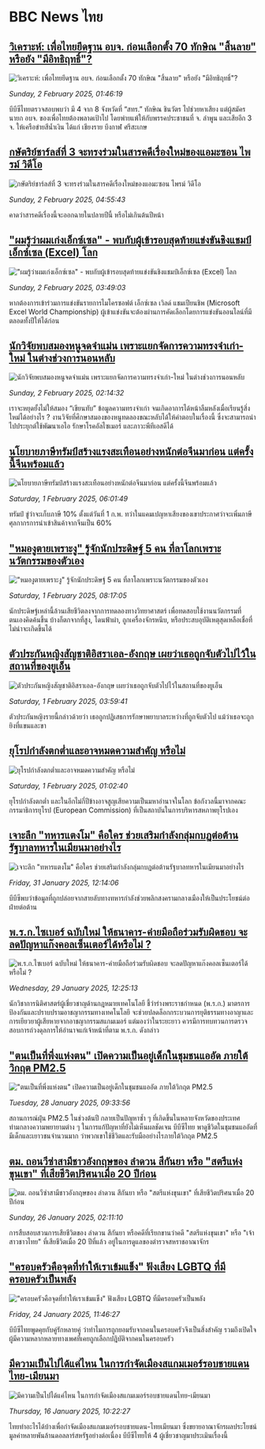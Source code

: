 # BBC News ไทย## [วิเคราะห์: เพื่อไทยยึดฐาน อบจ. ก่อนเลือกตั้ง 70 ทักษิณ "สิ้นลาย" หรือยัง "มีอิทธิฤทธิ์"?](https://www.bbc.com/thai/articles/c3348nd0mrdo?at_campaign=githubrss)![วิเคราะห์: เพื่อไทยยึดฐาน อบจ. ก่อนเลือกตั้ง 70 ทักษิณ "สิ้นลาย" หรือยัง "มีอิทธิฤทธิ์"?](https://ichef.bbci.co.uk/ace/standard/240/cpsprodpb/d92d/live/d8837620-e059-11ef-a319-fb4e7360c4ec.jpg)_Sunday, 2 February 2025, 01:46:19_บีบีซีไทยตรวจสอบพบว่า มี 4 จาก 8 จังหวัดที่ “สทร.” ทักษิณ ชินวัตร ไปช่วยหาเสียง แต่ผู้สมัครนายก อบจ. ของเพื่อไทยต้องพลาดเป้าไป โดยพ่ายแพ้ให้กับพรรคประชาชนที่ จ. ลำพูน และเสียอีก 3 จ. ให้เครือข่ายสีน้ำเงิน ได้แก่ เชียงราย บึงกาฬ ศรีสะเกษ## [กษัตริย์ชาร์ลส์ที่ 3 จะทรงร่วมในสารคดีเรื่องใหม่ของแอมะซอน ไพรม์ วิดีโอ](https://www.bbc.com/thai/articles/c4gz5k5grlko?at_campaign=githubrss)![กษัตริย์ชาร์ลส์ที่ 3 จะทรงร่วมในสารคดีเรื่องใหม่ของแอมะซอน ไพรม์ วิดีโอ](https://ichef.bbci.co.uk/ace/standard/240/cpsprodpb/97c1/live/591054a0-e115-11ef-bd1b-d536627785f2.jpg)_Sunday, 2 February 2025, 04:55:43_คาดว่าสารคดีเรื่องนี้จะออกฉายในปลายปีนี้ หรือไม่เกินต้นปีหน้า## ["ผมรู้ว่าผมเก่งเอ็กซ์เซล" - พบกับผู้เข้ารอบสุดท้ายแข่งขันชิงแชมป์เอ็กซ์เซล (Excel) โลก](https://www.bbc.com/thai/articles/c5yv28648mgo?at_campaign=githubrss)!["ผมรู้ว่าผมเก่งเอ็กซ์เซล" - พบกับผู้เข้ารอบสุดท้ายแข่งขันชิงแชมป์เอ็กซ์เซล (Excel) โลก](https://ichef.bbci.co.uk/ace/standard/240/cpsprodpb/af66/live/199afee0-e06d-11ef-a819-277e390a7a08.jpg)_Sunday, 2 February 2025, 03:49:03_หากต้องการเข้าร่วมการแข่งขันรายการไมโครซอฟต์ เอ็กซ์เซล เวิลด์ แชมเปียนชิพ (Microsoft Excel World Championship) ผู้เข้าแข่งขันจะต้องผ่านการคัดเลือกโดยการแข่งขันออนไลน์ที่มีตลอดทั้งปีให้ได้ก่อน## [นักวิจัยพบสมองหนูจดจำแม่น เพราะแยกจัดการความทรงจำเก่า-ใหม่ ในต่างช่วงการนอนหลับ](https://www.bbc.com/thai/articles/ce9nydlk53lo?at_campaign=githubrss)![นักวิจัยพบสมองหนูจดจำแม่น เพราะแยกจัดการความทรงจำเก่า-ใหม่ ในต่างช่วงการนอนหลับ](https://ichef.bbci.co.uk/ace/standard/240/cpsprodpb/f703/live/b94a97f0-d80e-11ef-99cc-59f769d35c5a.jpg)_Sunday, 2 February 2025, 02:14:32_เราจะหยุดยั้งไม่ให้สมอง “เขียนทับ” ข้อมูลความทรงจำเก่า จนเกิดอาการได้หน้าลืมหลังเมื่อเรียนรู้สิ่งใหม่ได้อย่างไร ? งานวิจัยที่ศึกษาสมองของหนูทดลองขณะหลับได้ให้คำตอบในเรื่องนี้ ซึ่งจะสามารถนำไปประยุกต์ใช้พัฒนาเอไอ รักษาโรคอัลไซเมอร์ และภาวะพีทีเอสดีได้## [นโยบายภาษีทรัมป์สร้างแรงสะเทือนอย่างหนักต่อจีนมาก่อน แต่ครั้งนี้จีนพร้อมแล้ว](https://www.bbc.com/thai/articles/cz7ey33q14do?at_campaign=githubrss)![นโยบายภาษีทรัมป์สร้างแรงสะเทือนอย่างหนักต่อจีนมาก่อน แต่ครั้งนี้จีนพร้อมแล้ว](https://ichef.bbci.co.uk/ace/standard/240/cpsprodpb/6ea6/live/d5a24e70-dfc5-11ef-a819-277e390a7a08.png)_Saturday, 1 February 2025, 06:01:49_ทรัมป์ ขู่ว่าจะเก็บภาษี 10% ตั้งแต่วันที่ 1 ก.พ. ทว่าในแคมเปญหาเสียงของเขาประกาศว่าจะเพิ่มภาษีศุลกากรการนำเข้าสินค้าจากจีนเป็น 60%## ["หมองูตายเพราะงู" รู้จักนักประดิษฐ์ 5 คน ที่ลาโลกเพราะนวัตกรรมของตัวเอง](https://www.bbc.com/thai/articles/cwy1v4jmmejo?at_campaign=githubrss)!["หมองูตายเพราะงู" รู้จักนักประดิษฐ์ 5 คน ที่ลาโลกเพราะนวัตกรรมของตัวเอง](https://ichef.bbci.co.uk/ace/standard/240/cpsprodpb/503e/live/ca5788f0-d3f4-11ef-9fd6-0be88a764111.jpg)_Saturday, 1 February 2025, 08:17:05_นักประดิษฐ์เหล่านี้ล้วนเสียชีวิตลงจากการทดลองทางวิทยาศาสตร์ เพื่อทดสอบใช้งานนวัตกรรมที่ตนเองคิดค้นขึ้น บ้างก็ตกจากที่สูง, โดนฟ้าผ่า, ถูกเครื่องจักรหนีบ, หรือประสบอุบัติเหตุสุดเหลือเชื่อที่ไม่น่าจะเกิดขึ้นได้## [ตัวประกันหญิงสัญชาติอิสราเอล-อังกฤษ เผยว่าเธอถูกจับตัวไปไว้ในสถานที่ของยูเอ็น](https://www.bbc.com/thai/articles/c3d50gdv7dzo?at_campaign=githubrss)![ตัวประกันหญิงสัญชาติอิสราเอล-อังกฤษ เผยว่าเธอถูกจับตัวไปไว้ในสถานที่ของยูเอ็น](https://ichef.bbci.co.uk/ace/standard/240/cpsprodpb/6390/live/8df9a4f0-e048-11ef-a819-277e390a7a08.jpg)_Saturday, 1 February 2025, 03:59:41_ตัวประกันหญิงรายนี้กล่าวด้วยว่า เธอถูกปฏิเสธการรักษาพยาบาลระหว่างที่ถูกจับตัวไป แม้ว่าเธอจะถูกยิงที่แขนและขา## [ยุโรปกำลังตกต่ำและอาจหมดความสำคัญ หรือไม่](https://www.bbc.com/thai/articles/cdjd8rpnegwo?at_campaign=githubrss)![ยุโรปกำลังตกต่ำและอาจหมดความสำคัญ หรือไม่](https://ichef.bbci.co.uk/ace/standard/240/cpsprodpb/6502/live/a9720460-dfae-11ef-bd1b-d536627785f2.png)_Saturday, 1 February 2025, 01:02:40_ยุโรปกำลังตกต่ำ และในอีกไม่กี่ปีข้างอาจสูญเสียความเป็นมหาอำนาจในโลก ข้อกังวลนี้มาจากคณะกรรมาธิการยุโรป (European Commission) ที่เป็นสถาบันในการบริหารสหภาพยุโรปเอง## [เจาะลึก "ทหารแตงโม" คือใคร ช่วยเสริมกำลังกลุ่มกบฏต่อต้านรัฐบาลทหารในเมียนมาอย่างไร](https://www.bbc.com/thai/articles/cx2mjlzrk8lo?at_campaign=githubrss)![เจาะลึก "ทหารแตงโม" คือใคร ช่วยเสริมกำลังกลุ่มกบฏต่อต้านรัฐบาลทหารในเมียนมาอย่างไร](https://ichef.bbci.co.uk/ace/standard/240/cpsprodpb/a6b3/live/8a0c4020-be04-11ef-a2ca-e99d0c9a24e3.png)_Friday, 31 January 2025, 12:14:06_บีบีซีพบว่าข้อมูลที่ถูกปล่อยจากสายลับทางทหารกำลังช่วยพลิกสงครามกลางเมืองให้เป็นประโยชน์ต่อฝ่ายต่อต้าน## [พ.ร.ก.ไซเบอร์ ฉบับใหม่ ให้ธนาคาร-ค่ายมือถือร่วมรับผิดชอบ จะลดปัญหาแก๊งคอลเซ็นเตอร์ได้หรือไม่ ?](https://www.bbc.com/thai/articles/c20p51zdqnlo?at_campaign=githubrss)![พ.ร.ก.ไซเบอร์ ฉบับใหม่ ให้ธนาคาร-ค่ายมือถือร่วมรับผิดชอบ จะลดปัญหาแก๊งคอลเซ็นเตอร์ได้หรือไม่ ?](https://ichef.bbci.co.uk/ace/standard/240/cpsprodpb/e89f/live/b5cde0e0-de3b-11ef-902e-cf9b84dc1357.jpg)_Wednesday, 29 January 2025, 12:25:13_นักวิชาการนิติศาสตร์ผู้เชี่ยวชาญด้านกฎหมายเทคโนโลยี ชี้ว่าร่างพระราชกำหนด (พ.ร.ก.) มาตรการป้องกันและปราบปรามอาชญากรรมทางเทคโนโลยี จะช่วยปลดล็อกกระบวนการยุติธรรมทางอาญาและการเยียวยาผู้เสียหายจากอาชญากรรมสแกมเมอร์ แต่มองว่าในระยะยาว ควรมีการทบทวนการตรวจสอบการถ่วงดุลการให้อำนาจแก่เจ้าหน้าที่ตาม พ.ร.ก. ดังกล่าว## ["ตนเป็นที่พึ่งแห่งตน" เปิดความเป็นอยู่เด็กในชุมชนแออัด ภายใต้วิกฤต PM2.5](https://www.bbc.com/thai/articles/c5yekz040jro?at_campaign=githubrss)!["ตนเป็นที่พึ่งแห่งตน" เปิดความเป็นอยู่เด็กในชุมชนแออัด ภายใต้วิกฤต PM2.5](https://ichef.bbci.co.uk/ace/standard/240/cpsprodpb/882c/live/640cbdd0-dd55-11ef-a37f-eba91255dc3d.jpg)_Tuesday, 28 January 2025, 09:33:56_สถานการณ์ฝุ่น PM2.5 ในช่วงต้นปี กลายเป็นปัญหาซ้ำ ๆ ที่เกิดขึ้นในหลายจังหวัดของประเทศ ท่ามกลางความพยายามต่าง ๆ ในการแก้ปัญหาที่ยังไม่เห็นผลชัดเจน บีบีซีไทย พาดูชีวิตในชุมชนแออัดที่มีเด็กและเยาวชนจำนวนมาก ว่าพวกเขาใช้ชีวิตและรับมืออย่างไรภายใต้วิกฤต PM2.5## [ตม. ถอนวีซ่าสามีชาวอังกฤษของ ลำดวน สีกันยา หรือ "สตรีแห่งขุนเขา" ที่เสียชีวิตปริศนาเมื่อ 20 ปีก่อน](https://www.bbc.com/thai/articles/c2d3jgl57eeo?at_campaign=githubrss)![ตม. ถอนวีซ่าสามีชาวอังกฤษของ ลำดวน สีกันยา หรือ "สตรีแห่งขุนเขา" ที่เสียชีวิตปริศนาเมื่อ 20 ปีก่อน](https://ichef.bbci.co.uk/ace/standard/240/cpsprodpb/a0ef/live/ee18e7e0-daff-11ef-902e-cf9b84dc1357.jpg)_Sunday, 26 January 2025, 02:11:10_การสืบสอบสวนการเสียชีวิตของ ลำดวน สีกันยา หรือคดีที่เรียกขานว่าคดี "สตรีแห่งขุนเขา" หรือ "เจ้าสาวชาวไทย" ที่เสียชีวิตเมื่อ 20 ปีที่แล้ว อยู่ในการดูแลของตำรวจสหราชอาณาจักร## ["ครอบครัวคือจุดที่ทำให้เราเข้มแข็ง" ฟังเสียง LGBTQ ที่มีครอบครัวเป็นพลัง](https://www.bbc.com/thai/articles/c2d30nk6g92o?at_campaign=githubrss)!["ครอบครัวคือจุดที่ทำให้เราเข้มแข็ง" ฟังเสียง LGBTQ ที่มีครอบครัวเป็นพลัง](https://ichef.bbci.co.uk/ace/standard/240/cpsprodpb/e4f9/live/c66d7900-da40-11ef-b198-e3cab1e733b5.jpg)_Friday, 24 January 2025, 11:46:27_บีบีซีไทยพูดคุยกับคู่รักหลายคู่ ว่าทำไมการถูกยอมรับจากคนในครอบครัวจึงเป็นสิ่งสำคัญ รวมถึงเปิดใจผู้มีความหลากหลายทางเพศที่เคยถูกเลือกปฎิบัติจากคนในครอบครัว## [มีความเป็นไปได้แค่ไหน ในการกำจัดเมืองสแกมเมอร์รอบชายแดนไทย-เมียนมา](https://www.bbc.com/thai/articles/c5yedxew1g2o?at_campaign=githubrss)![มีความเป็นไปได้แค่ไหน ในการกำจัดเมืองสแกมเมอร์รอบชายแดนไทย-เมียนมา](https://ichef.bbci.co.uk/ace/standard/240/cpsprodpb/6bf1/live/1e3d7160-d3d6-11ef-9fd6-0be88a764111.jpg)_Thursday, 16 January 2025, 10:22:27_ไทยทำอะไรได้บ้างเพื่อกำจัดเมืองสแกมเมอร์รอบชายแดน-ไทยเมียนมา ซึ่งขยายอาณาจักรผลประโยชน์มูลค่าหลายพันล้านดอลลาร์สหรัฐอย่างต่อเนื่อง บีบีซีไทยให้ 4 ผู้เชี่ยวชาญมาประเมินเรื่องนี้